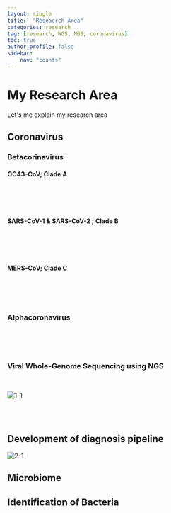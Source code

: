 ```yaml
---
layout: single
title:  "Reseacrch Area"
categories: research
tag: [research, WGS, NGS, coronavirus]
toc: true
author_profile: false
sidebar: 
    nav: "counts"
---
```


# My Research Area 

Let's me explain my research area



## Coronavirus 
### Betacorinavirus
#### OC43-CoV; Clade A
<br/>
<br/>
<br/>

####  SARS-CoV-1 & SARS-CoV-2 ; Clade B
<br/>
<br/>
<br/>

####  MERS-CoV; Clade C
<br/>
<br/>
<br/>



### Alphacoronavirus

<br/>
<br/>
<br/>

### Viral Whole-Genome Sequencing using NGS
<br/>

![1-1]({{site.url}}/images/23-02-10-Researches/1-1.png)

<br/>
<br/>

## Development of diagnosis pipeline

![2-1]({{site.url}}/images/23-02-10-Researches/2-1.png)



## Microbiome


## Identification of Bacteria



